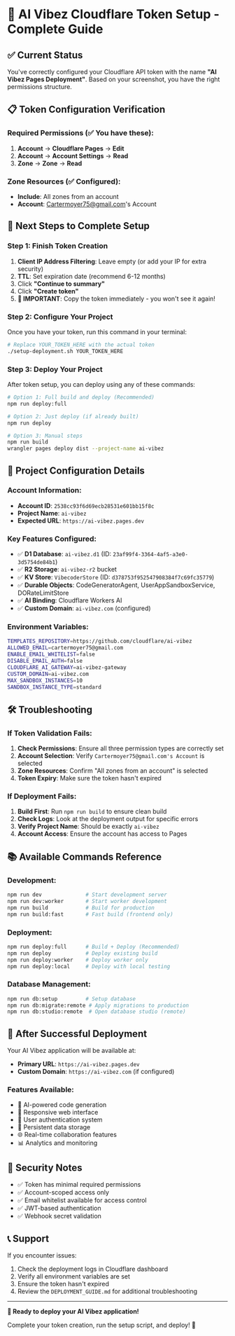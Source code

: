 # 🚀 AI Vibez Cloudflare Token Setup - Complete Guide

## ✅ Current Status
You've correctly configured your Cloudflare API token with the name **"AI Vibez Pages Deployment"**. Based on your screenshot, you have the right permissions structure.

## 📋 Token Configuration Verification

### Required Permissions (✅ You have these):
1. **Account** → **Cloudflare Pages** → **Edit**
2. **Account** → **Account Settings** → **Read** 
3. **Zone** → **Zone** → **Read**

### Zone Resources (✅ Configured):
- **Include**: All zones from an account
- **Account**: Cartermoyer75@gmail.com's Account

## 🎯 Next Steps to Complete Setup

### Step 1: Finish Token Creation
1. **Client IP Address Filtering**: Leave empty (or add your IP for extra security)
2. **TTL**: Set expiration date (recommend 6-12 months)
3. Click **"Continue to summary"**
4. Click **"Create token"**
5. **🔴 IMPORTANT**: Copy the token immediately - you won't see it again!

### Step 2: Configure Your Project
Once you have your token, run this command in your terminal:

```bash
# Replace YOUR_TOKEN_HERE with the actual token
./setup-deployment.sh YOUR_TOKEN_HERE
```

### Step 3: Deploy Your Project
After token setup, you can deploy using any of these commands:

```bash
# Option 1: Full build and deploy (Recommended)
npm run deploy:full

# Option 2: Just deploy (if already built)
npm run deploy

# Option 3: Manual steps
npm run build
wrangler pages deploy dist --project-name ai-vibez
```

## 🔧 Project Configuration Details

### Account Information:
- **Account ID**: `2538cc93f6d69ecb28531e601bb15f8c`
- **Project Name**: `ai-vibez`
- **Expected URL**: `https://ai-vibez.pages.dev`

### Key Features Configured:
- ✅ **D1 Database**: `ai-vibez.d1` (ID: `23af99f4-3364-4af5-a3e0-3d5754de84b1`)
- ✅ **R2 Storage**: `ai-vibez-r2` bucket
- ✅ **KV Store**: `VibecoderStore` (ID: `d378753f952547908384f7c69fc35779`)
- ✅ **Durable Objects**: CodeGeneratorAgent, UserAppSandboxService, DORateLimitStore
- ✅ **AI Binding**: Cloudflare Workers AI
- ✅ **Custom Domain**: `ai-vibez.com` (configured)

### Environment Variables:
```bash
TEMPLATES_REPOSITORY=https://github.com/cloudflare/ai-vibez
ALLOWED_EMAIL=cartermoyer75@gmail.com
ENABLE_EMAIL_WHITELIST=false
DISABLE_EMAIL_AUTH=false
CLOUDFLARE_AI_GATEWAY=ai-vibez-gateway
CUSTOM_DOMAIN=ai-vibez.com
MAX_SANDBOX_INSTANCES=10
SANDBOX_INSTANCE_TYPE=standard
```

## 🛠️ Troubleshooting

### If Token Validation Fails:
1. **Check Permissions**: Ensure all three permission types are correctly set
2. **Account Selection**: Verify `Cartermoyer75@gmail.com's Account` is selected
3. **Zone Resources**: Confirm "All zones from an account" is selected
4. **Token Expiry**: Make sure the token hasn't expired

### If Deployment Fails:
1. **Build First**: Run `npm run build` to ensure clean build
2. **Check Logs**: Look at the deployment output for specific errors
3. **Verify Project Name**: Should be exactly `ai-vibez`
4. **Account Access**: Ensure the account has access to Pages

## 📚 Available Commands Reference

### Development:
```bash
npm run dev              # Start development server
npm run dev:worker       # Start worker development
npm run build            # Build for production
npm run build:fast       # Fast build (frontend only)
```

### Deployment:
```bash
npm run deploy:full      # Build + Deploy (Recommended)
npm run deploy           # Deploy existing build
npm run deploy:worker    # Deploy worker only
npm run deploy:local     # Deploy with local testing
```

### Database Management:
```bash
npm run db:setup         # Setup database
npm run db:migrate:remote # Apply migrations to production
npm run db:studio:remote  # Open database studio (remote)
```

## 🎉 After Successful Deployment

Your AI Vibez application will be available at:
- **Primary URL**: `https://ai-vibez.pages.dev`
- **Custom Domain**: `https://ai-vibez.com` (if configured)

### Features Available:
- 🤖 AI-powered code generation
- 📱 Responsive web interface
- 🔐 User authentication system
- 💾 Persistent data storage
- 🌐 Real-time collaboration features
- 📊 Analytics and monitoring

## 🔐 Security Notes

- ✅ Token has minimal required permissions
- ✅ Account-scoped access only
- ✅ Email whitelist available for access control
- ✅ JWT-based authentication
- ✅ Webhook secret validation

## 📞 Support

If you encounter issues:
1. Check the deployment logs in Cloudflare dashboard
2. Verify all environment variables are set
3. Ensure the token hasn't expired
4. Review the `DEPLOYMENT_GUIDE.md` for additional troubleshooting

---

**🚀 Ready to deploy your AI Vibez application!** 

Complete your token creation, run the setup script, and deploy! 🎯